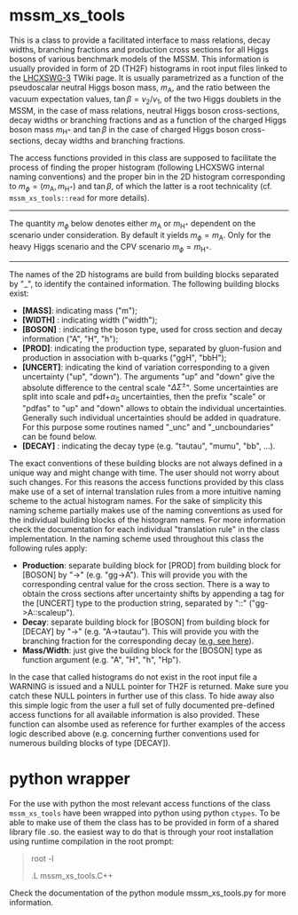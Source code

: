 # mssm_xs_tools

This is a class to provide a facilitated interface to mass relations, decay widths, branching fractions and production cross sections for all Higgs bosons of various benchmark models of the MSSM. This information is usually provided in form of 2D (TH2F) histograms in root input files linked to the [LHCXSWG-3](https://twiki.cern.ch/twiki/bin/view/LHCPhysics/LHCHXSWG3) TWiki page. It is usually parametrized as a function of the pseudoscalar neutral Higgs boson mass, $m_{\mathrm{A}}$, and the ratio between the vacuum expectation values, $\tan\beta=v_{2}/v_{1}$, of the two Higgs doublets in the MSSM, in the case of mass relations, neutral Higgs boson cross-sections, decay widths or branching fractions and as a function of the charged Higgs boson mass $m_{\mathrm{H^{+}}}$ and $\tan\beta$ in the case of charged Higgs boson cross-sections, decay widths and branching fractions.

The access functions provided in this class are supposed to facilitate the process of finding the proper histogram (following LHCXSWG internal naming conventions) and the proper bin in the 2D histogram corresponding to $m_{\phi}=(m_{\mathrm{A}}, m_{\mathrm{H^{+}}}$) and $\tan\beta$, of which the latter is a root technicality (cf. `mssm_xs_tools::read` for more details).

---

The quantity $m_\phi$ below denotes either $m_{\mathrm{A}}$ or $m_{\mathrm{H^{+}}}$ dependent on the scenario under consideration. By default it yields $m_{\phi}=m_{\mathrm{A}}$. Only for the heavy Higgs scenario and the CPV scenario $m_{\phi}=m_{\mathrm{H^{+}}}$.

---

The names of the 2D histograms are build from building blocks separated by "_", to identify the contained information. The following building blocks exist:

- **[MASS]**: indicating mass ("m");
- **[WIDTH]** : indicating width ("width");
- **[BOSON]** : indicating the boson type, used for cross section and decay information ("A", "H", "h");
- **[PROD]**: indicating the production type, separated by gluon-fusion and production in association with b-quarks ("ggH", "bbH");
- **[UNCERT]**: indicating the kind of variation corresponding to a given uncertainty ("up", "down"). The arguments "up" and "down" give the absolute difference to the central scale "$\Delta\Sigma^\pm$". Some uncertainties are split into scale and pdf+$\alpha_{\mathrm{S}}$ uncertainties, then the prefix "scale" or "pdfas" to "up" and "down" allows to obtain the individual uncertainties. Generally such individual uncertainties should be added in quadrature. For this purpose some routines named "\_unc" and "\_uncboundaries" can be found below.
- **[DECAY]** : indicating the decay type (e.g. "tautau", "mumu", "bb", ...).

The exact conventions of these building blocks are not always defined in a unique way and might change with time. The user should not worry about such changes. For this reasons the access functions provided by this class make use of a set of internal translation rules from a more intuitive naming scheme to the actual histogram names. For the sake of simplicity this naming scheme partially makes use of the naming conventions as used for the individual building blocks of the histogram names. For more information check the documentation for each individual "translation rule" in the class implementation. In the naming scheme used throughout this class the following rules apply:

- **Production**: separate building block for [PROD] from building block for [BOSON] by "->" (e.g. "gg->A"). This will provide you with the corresponding central value for the cross section. There is a way to obtain the cross sections after uncertainty shifts by appending a tag for the [UNCERT] type to the production string, separated by "::" ("gg->A::scaleup").
- **Decay**: separate building block for [BOSON] from building block for [DECAY] by "->" (e.g. "A->tautau"). This will provide you with the branching fraction for the corresponding decay ([e.g. see here](https://twiki.cern.ch/twiki/pub/LHCPhysics/LHCHWG/Higgs_XSBR_YR4_update.xlsx)).
- **Mass/Width**: just give the building block for the [BOSON] type as function argument (e.g. "A", "H", "h", "Hp").

In the case that called histograms do not exist in the root input file a WARNING is issued and a NULL pointer for TH2F is returned. Make sure you catch these NULL pointers in further use of this class. To hide away also this simple logic from the user a full set of fully documented pre-defined access functions for all available information is also provided. These function can alsombe used as reference for further examples of the access logic described above (e.g. concerning further conventions used for numerous building blocks of type [DECAY]).

# python wrapper

For the use with python the most relevant access functions of the class `mssm_xs_tools` have been wrapped into python using python `ctypes`. To be able to make use of them the class has to be provided in form of a shared library file .so.  the easiest way to do that is through your root installation using runtime compilation in the root prompt: 

> root -l
>
> .L mssm_xs_tools.C++

Check the documentation of the python module mssm_xs_tools.py for more information. 